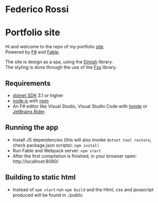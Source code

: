 # Federico Rossi #

# Portfolio site

Hi and welcome to the repo of my portfolio [site](https://artipo.github.io).
<br>
Powered by [F#](https://docs.microsoft.com/en-us/dotnet/fsharp/what-is-fsharp) and [Fable](https://github.com/fable-compiler/Fable).

The site is design as a spa, using the [Elmish](https://github.com/elmish/elmish) library.<br>
The styling is done through the use of the [Fss](https://github.com/Bjorn-Strom/FSS) library.

## Requirements

* [dotnet SDK](https://www.microsoft.com/net/download/core) 3.1 or higher
* [node.js](https://nodejs.org) with [npm](https://www.npmjs.com/)
* An F# editor like Visual Studio, Visual Studio Code with [Ionide](http://ionide.io/) or [JetBrains Rider](https://www.jetbrains.com/rider/).

## Running the app

* Install JS dependencies (this will also invoke `dotnet tool restore`, check package.json scripts): `npm install`
* Run Fable and Webpack server: `npm start`
* After the first compilation is finished, in your browser open: http://localhost:8080/

## Building to static html

* Instead of `npm start` run `npm build` and the Html, css and javascript produced will be found in ./public